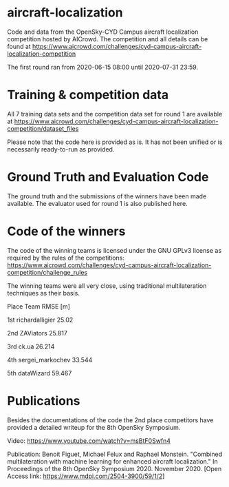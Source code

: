 # aircraft-localization
Code and data from the OpenSky-CYD Campus aircraft localization competition hosted by AICrowd. 
The competition and all details can be found at https://www.aicrowd.com/challenges/cyd-campus-aircraft-localization-competition

The first round ran from 2020-06-15 08:00 until 2020-07-31 23:59.


# Training & competition data
All 7 training data sets and the competition data set for round 1 are available at https://www.aicrowd.com/challenges/cyd-campus-aircraft-localization-competition/dataset_files

Please note that the code here is provided as is. It has not been unified or is necessarily ready-to-run as provided.

# Ground Truth and Evaluation Code

The ground truth and the submissions of the winners have been made available. The evaluator used for round 1 is also published here.

# Code of the winners
The code of the winning teams is licensed under the GNU GPLv3 license as required by the rules of the competitions: https://www.aicrowd.com/challenges/cyd-campus-aircraft-localization-competition/challenge_rules

The winning teams were all very close, using traditional multilateration techniques as their basis.

Place   Team              RMSE [m]

1st     richardalligier   25.02

2nd 	  ZAViators         25.817 	

3rd     ck.ua             26.214 

4th     sergei_markochev 	33.544 

5th	    dataWizard        59.467 	


# Publications
Besides the documentations of the code the 2nd place competitors have provided a detailed writeup for the 8th OpenSky Symposium. 

Video: https://www.youtube.com/watch?v=msBtF0Swfn4

Publication: Benoit Figuet, Michael Felux and Raphael Monstein. "Combined multilateration with machine learning for enhanced aircraft localization." In Proceedings of the 8th OpenSky Symposium 2020. November 2020. [Open Access link: https://www.mdpi.com/2504-3900/59/1/2]

